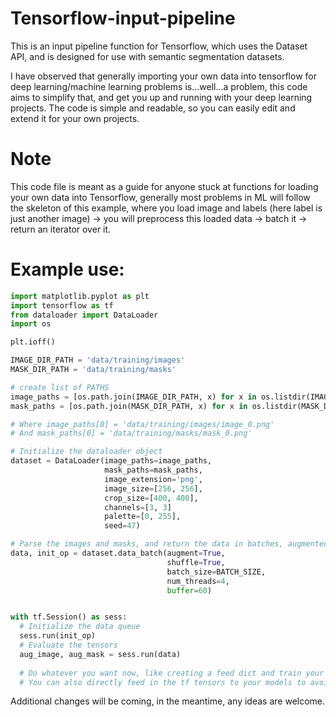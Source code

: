 # Tensorflow-input-pipeline

This is an input pipeline function for Tensorflow, which uses the Dataset API, and is designed for use with semantic segmentation datasets.

I have observed that generally importing your own data into tensorflow for deep learning/machine learning problems is...well...a problem, this code aims to simplify that, and get you up and running with your deep learning projects. The code is simple and readable, so you can easily edit and extend it for your own projects.

# Note
This code file is meant as a guide for anyone stuck at functions for loading your own data into Tensorflow, generally most problems in ML will follow the skeleton of this example, where you load image and labels (here label is just another image) -> you will preprocess this loaded data -> batch it -> return an iterator over it.

# Example use:

```python 
import matplotlib.pyplot as plt
import tensorflow as tf
from dataloader import DataLoader
import os

plt.ioff()

IMAGE_DIR_PATH = 'data/training/images'
MASK_DIR_PATH = 'data/training/masks'

# create list of PATHS
image_paths = [os.path.join(IMAGE_DIR_PATH, x) for x in os.listdir(IMAGE_DIR_PATH) if x.endswith('.png')]
mask_paths = [os.path.join(MASK_DIR_PATH, x) for x in os.listdir(MASK_DIR_PATH) if x.endswith('.png')]

# Where image_paths[0] = 'data/training/images/image_0.png' 
# And mask_paths[0] = 'data/training/masks/mask_0.png'

# Initialize the dataloader object
dataset = DataLoader(image_paths=image_paths,
                     mask_paths=mask_paths,
                     image_extension='png',
                     image_size=[256, 256],
                     crop_size=[400, 400],
                     channels=[3, 3]
                     palette=[0, 255],
                     seed=47)

# Parse the images and masks, and return the data in batches, augmented optionally.
data, init_op = dataset.data_batch(augment=True, 
                                   shuffle=True,
                                   batch_size=BATCH_SIZE,
                                   num_threads=4,
                                   buffer=60)


with tf.Session() as sess:
  # Initialize the data queue
  sess.run(init_op)
  # Evaluate the tensors
  aug_image, aug_mask = sess.run(data)
                                 
  # Do whatever you want now, like creating a feed dict and train your models,
  # You can also directly feed in the tf tensors to your models to avoid using a feed dict.

```
Additional changes will be coming, in the meantime, any ideas are welcome.
